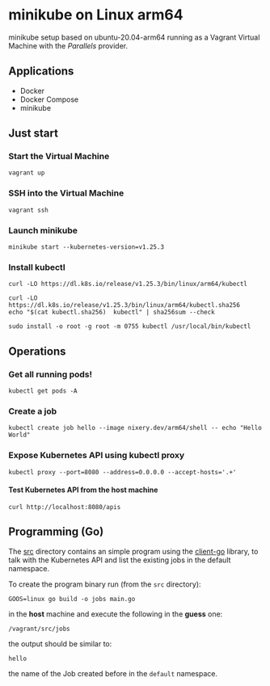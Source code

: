 # minikube on Linux arm64

minikube setup based on ubuntu-20.04-arm64 running as a Vagrant Virtual Machine with the _Parallels_ provider.

## Applications
- Docker
- Docker Compose
- minikube

## Just start

### Start the Virtual Machine
```
vagrant up
```
### SSH into the Virtual Machine 
```
vagrant ssh
```

### Launch minikube
```
minikube start --kubernetes-version=v1.25.3
```

### Install kubectl
```
curl -LO https://dl.k8s.io/release/v1.25.3/bin/linux/arm64/kubectl
```

```
curl -LO https://dl.k8s.io/release/v1.25.3/bin/linux/arm64/kubectl.sha256
echo "$(cat kubectl.sha256)  kubectl" | sha256sum --check
```

```
sudo install -o root -g root -m 0755 kubectl /usr/local/bin/kubectl
```

## Operations

### Get all running pods!
```
kubectl get pods -A
```

### Create a job
```
kubectl create job hello --image nixery.dev/arm64/shell -- echo "Hello World"
```

### Expose Kubernetes API using kubectl proxy
```
kubectl proxy --port=8080 --address=0.0.0.0 --accept-hosts='.+'
```

#### Test Kubernetes API from the host machine
```
curl http://localhost:8080/apis
```

## Programming (Go)
The [src](https://github.com/jrhrmsll/minikube-arm64/tree/main/src) directory contains an simple program using the [client-go](https://github.com/kubernetes/client-go) library, to talk with the Kubernetes API
and list the existing jobs in the default namespace.

To create the program binary run (from the `src` directory):
```
GOOS=linux go build -o jobs main.go
```

in the **host** machine and execute the following in the **guess** one:

```
/vagrant/src/jobs
```

the output should be similar to:
```
hello
```

the name of the Job created before in the `default` namespace.
